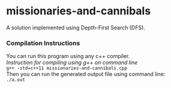 # missionaries-and-cannibals
A solution implemented using Depth-First Search (DFS).
<br>
### Compilation Instructions
You can run this program using any c++ compiler.<br>
_Instruction for compiling using g++ on command line_<br>
```g++ -std=c++11 missionaries-and-cannibals.cpp```<br>
Then you can run the generated output file using command line:<br>
```./a.out```
